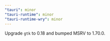 ```yaml
---
"tauri": minor
"tauri-runtime": minor
"tauri-runtime-wry": minor
---
```


Upgrade `gtk` to 0.18 and bumped MSRV to 1.70.0.